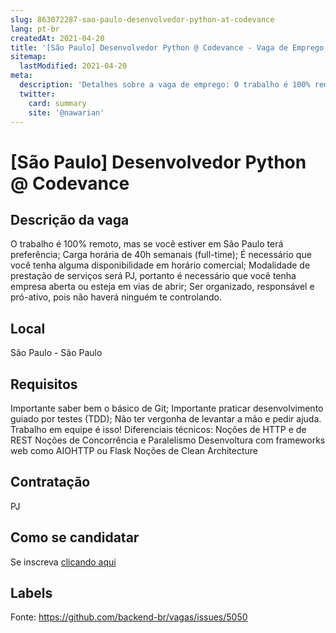 ```yaml
---
slug: 863072287-sao-paulo-desenvolvedor-python-at-codevance
lang: pt-br
createdAt: 2021-04-20
title: '[São Paulo] Desenvolvedor Python @ Codevance - Vaga de Emprego'
sitemap:
  lastModified: 2021-04-20
meta:
  description: 'Detalhes sobre a vaga de emprego: O trabalho é 100% remoto, mas se você estiver em São Paulo terá preferência; Carga horária de 40h semanais (full-time); É necessário que você tenha alguma disponibilidade em horário comercial; Modalidade de prestação de serviços será PJ, portanto é necessário que você tenha empresa aberta ou esteja em vias de abrir; Ser organizado, responsável e pró-ativo, pois não haverá ninguém te controlando.'
  twitter:
    card: summary
    site: '@nawarian'
---
```


# [São Paulo] Desenvolvedor Python @ Codevance

## Descrição da vaga

O trabalho é 100% remoto, mas se você estiver em São Paulo terá preferência;
Carga horária de 40h semanais (full-time);
É necessário que você tenha alguma disponibilidade em horário comercial;
Modalidade de prestação de serviços será PJ, portanto é necessário que você tenha empresa aberta ou esteja em vias de abrir;
Ser organizado, responsável e pró-ativo, pois não haverá ninguém te controlando.

## Local

São Paulo - São Paulo

## Requisitos

Importante saber bem o básico de Git;
Importante praticar desenvolvimento guiado por testes (TDD);
Não ter vergonha de levantar a mão e pedir ajuda. Trabalho em equipe é isso!
Diferenciais técnicos:
    Noções de HTTP e de REST
    Noções de Concorrência e Paralelismo
    Desenvoltura com frameworks web como AIOHTTP ou Flask
    Noções de Clean Architecture

## Contratação

PJ

## Como se candidatar

Se inscreva [clicando aqui](https://www.pyjobs.com.br/job/2474)

## Labels



Fonte: https://github.com/backend-br/vagas/issues/5050